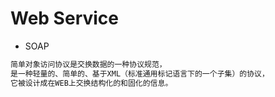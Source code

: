 # Web Service

* SOAP
```md
简单对象访问协议是交换数据的一种协议规范，
是一种轻量的、简单的、基于XML（标准通用标记语言下的一个子集）的协议，
它被设计成在WEB上交换结构化的和固化的信息。
```